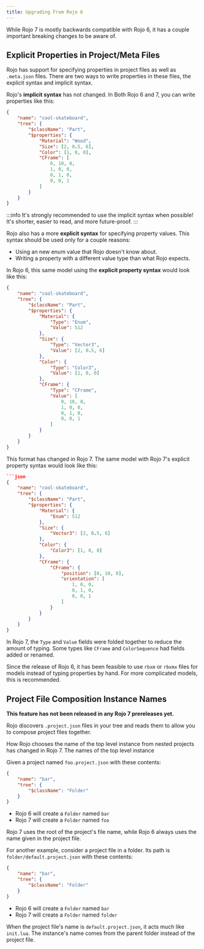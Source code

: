 ```yaml
---
title: Upgrading From Rojo 6
---
```


While Rojo 7 is mostly backwards compatible with Rojo 6, it has a couple important breaking changes to be aware of.

## Explicit Properties in Project/Meta Files
Rojo has support for specifying properties in project files as well as `.meta.json` files. There are two ways to write properties in these files, the explicit syntax and implicit syntax.

Rojo's **implicit syntax** has not changed. In Both Rojo 6 and 7, you can write properties like this:

```json
{
	"name": "cool-skateboard",
	"tree": {
		"$className": "Part",
		"$properties": {
			"Material": "Wood",
			"Size": [2, 0.5, 6],
			"Color": [1, 0, 0],
			"CFrame": [
				0, 10, 0,
				1, 0, 0,
				0, 1, 0,
				0, 0, 1
			]
		}
	}
}
```

:::info
It's strongly recommended to use the implicit syntax when possible! It's shorter, easier to read, and more future-proof.
:::

Rojo also has a more **explicit syntax** for specifying property values. This syntax should be used only for a couple reasons:

* Using an new enum value that Rojo doesn't know about.
* Writing a property with a different value type than what Rojo expects.

In Rojo 6, this same model using the **explicit property syntax** would look like this:

```json
{
	"name": "cool-skateboard",
	"tree": {
		"$className": "Part",
		"$properties": {
			"Material": {
				"Type": "Enum",
				"Value": 512
			},
			"Size": {
				"Type": "Vector3",
				"Value": [2, 0.5, 6]
			},
			"Color": {
				"Type": "Color3",
				"Value": [1, 0, 0]
			},
			"CFrame": {
				"Type": "CFrame", 
				"Value": [
					0, 10, 0,
					1, 0, 0,
					0, 1, 0,
					0, 0, 1
				]
			}
		}
	}
}
```

This format has changed in Rojo 7. The same model with Rojo 7's explicit property syntax would look like this:

```json
```json
{
	"name": "cool-skateboard",
	"tree": {
		"$className": "Part",
		"$properties": {
			"Material": {
				"Enum": 512
			},
			"Size": {
				"Vector3": [2, 0.5, 6]
			},
			"Color": {
				"Color3": [1, 0, 0]
			},
			"CFrame": {
				"CFrame": {
					"position": [0, 10, 0],
					"orientation": [
						1, 0, 0,
						0, 1, 0,
						0, 0, 1
					]
				}
			}
		}
	}
}
```

In Rojo 7, the `Type` and `Value` fields were folded together to reduce the amount of typing. Some types like `CFrame` and `ColorSequence` had fields added or renamed.

Since the release of Rojo 6, it has been feasible to use `rbxm` or `rbxmx` files for models instead of typing properties by hand. For more complicated models, this is recommended.

## Project File Composition Instance Names
**This feature has not been released in any Rojo 7 prereleases yet.**

Rojo discovers `.project.json` files in your tree and reads them to allow you to compose project files together.

How Rojo chooses the name of the top level instance from nested projects has changed in Rojo 7. The names of the top level instance 

Given a project named `foo.project.json` with these contents:

```json
{
	"name": "bar",
	"tree": {
		"$className": "Folder"
	}
}
```

* Rojo 6 will create a `Folder` named `bar`
* Rojo 7 will create a `Folder` named `foo`

Rojo 7 uses the root of the project's file name, while Rojo 6 always uses the name given in the project file.

For another example, consider a project file in a folder. Its path is `folder/default.project.json` with these contents:

```json
{
	"name": "bar",
	"tree": {
		"$className": "Folder"
	}
}
```

* Rojo 6 will create a `Folder` named `bar`
* Rojo 7 will create a `Folder` named `folder`

When the project file's name is `default.project.json`, it acts much like `init.lua`. The instance's name comes from the parent folder instead of the project file.